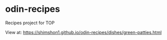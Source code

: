 # odin-recipes
Recipes project for TOP

View at: https://shimshon1.github.io/odin-recipes/dishes/green-patties.html
